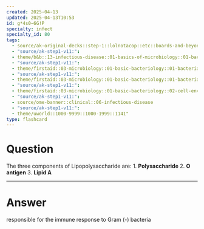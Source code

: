 ```yaml
---
created: 2025-04-13
updated: 2025-04-13T10:53
id: g*4s0~6G!P
specialty: infect
specialty_id: 80
tags:
  - source/ak-original-decks::step-1::lolnotacop::etc::boards-and-beyond-micro::basics-of-micro
  - "source/ak-step1-v11:": 
  - theme/b&b::13-infectious-disease::01-basics-of-microbiology::01-bacteria
  - "source/ak-step1-v11:": 
  - theme/firstaid::03-microbiology::01-basic-bacteriology::01-bacterial-structures
  - "source/ak-step1-v11:": 
  - theme/firstaid::03-microbiology::01-basic-bacteriology::01-bacterial-structures::*basics
  - "source/ak-step1-v11:": 
  - theme/firstaid::03-microbiology::01-basic-bacteriology::02-cell-envelope
  - "source/ak-step1-v11:": 
  - source/ome-banner::clinical::06-infectious-disease
  - "source/ak-step1-v11:": 
  - theme/uworld::1000-9999::1000-1999::1141"
type: flashcard
---
```


# Question
The three components of Lipopolysaccharide are:   1. **Polysaccharide** 2. **O antigen** 3. **Lipid A**

---

# Answer
responsible for the immune response to Gram (-) bacteria